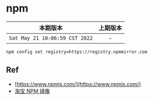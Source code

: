 # npm

|本期版本|上期版本
|:---:|:---:
`Sat May 21 10:06:59 CST 2022` | -

```bash
npm config set registry=https://registry.npmmirror.com
```


## Ref

* [https://www.npmjs.com/](https://www.npmjs.com/)
* [淘宝 NPM 镜像](https://npmmirror.com/)